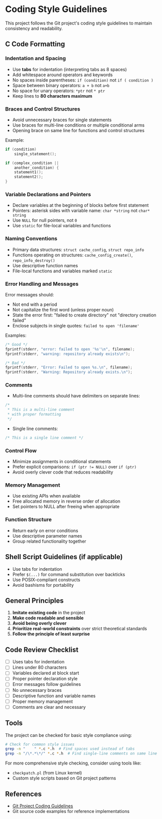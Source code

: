 # Coding Style Guidelines

This project follows the Git project's coding style guidelines to maintain consistency and readability.

## C Code Formatting

### Indentation and Spacing
- Use **tabs** for indentation (interpreting tabs as 8 spaces)
- Add whitespace around operators and keywords
- No spaces inside parentheses: `if (condition)` not `if ( condition )`
- Space between binary operators: `a + b` not `a+b`
- No space for unary operators: `*ptr` not `* ptr`
- Keep lines to **80 characters maximum**

### Braces and Control Structures
- Avoid unnecessary braces for single statements
- Use braces for multi-line conditions or multiple conditional arms
- Opening brace on same line for functions and control structures

Example:
```c
if (condition)
	single_statement();

if (complex_condition ||
    another_condition) {
	statement1();
	statement2();
}
```

### Variable Declarations and Pointers
- Declare variables at the beginning of blocks before first statement
- Pointers: asterisk sides with variable name: `char *string` not `char* string`
- Use `NULL` for null pointers, not `0`
- Use `static` for file-local variables and functions

### Naming Conventions
- Primary data structures: `struct cache_config`, `struct repo_info`
- Functions operating on structures: `cache_config_create()`, `repo_info_destroy()`
- Use descriptive function names
- File-local functions and variables marked `static`

### Error Handling and Messages
Error messages should:
- Not end with a period
- Not capitalize the first word (unless proper noun)
- State the error first: "failed to create directory" not "directory creation failed"
- Enclose subjects in single quotes: `failed to open 'filename'`

Examples:
```c
/* Good */
fprintf(stderr, "error: failed to open '%s'\n", filename);
fprintf(stderr, "warning: repository already exists\n");

/* Bad */
fprintf(stderr, "Error: Failed to open %s.\n", filename);
fprintf(stderr, "Warning: Repository already exists.\n");
```

### Comments
- Multi-line comments should have delimiters on separate lines:
```c
/*
 * This is a multi-line comment
 * with proper formatting
 */
```

- Single line comments:
```c
/* This is a single line comment */
```

### Control Flow
- Minimize assignments in conditional statements
- Prefer explicit comparisons: `if (ptr != NULL)` over `if (ptr)`
- Avoid overly clever code that reduces readability

### Memory Management
- Use existing APIs when available
- Free allocated memory in reverse order of allocation
- Set pointers to NULL after freeing when appropriate

### Function Structure
- Return early on error conditions
- Use descriptive parameter names
- Group related functionality together

## Shell Script Guidelines (if applicable)
- Use tabs for indentation
- Prefer `$(...)` for command substitution over backticks
- Use POSIX-compliant constructs
- Avoid bashisms for portability

## General Principles
1. **Imitate existing code** in the project
2. **Make code readable and sensible**
3. **Avoid being overly clever**
4. **Prioritize real-world constraints** over strict theoretical standards
5. **Follow the principle of least surprise**

## Code Review Checklist
- [ ] Uses tabs for indentation
- [ ] Lines under 80 characters
- [ ] Variables declared at block start
- [ ] Proper pointer declaration style
- [ ] Error messages follow guidelines
- [ ] No unnecessary braces
- [ ] Descriptive function and variable names
- [ ] Proper memory management
- [ ] Comments are clear and necessary

## Tools
The project can be checked for basic style compliance using:
```bash
# Check for common style issues
grep -n "    " *.c *.h  # Find spaces used instead of tabs
grep -n "/\*.*\*/" *.c *.h  # Find single-line comments on same line
```

For more comprehensive style checking, consider using tools like:
- `checkpatch.pl` (from Linux kernel)
- Custom style scripts based on Git project patterns

## References
- [Git Project Coding Guidelines](https://github.com/git/git/blob/master/Documentation/CodingGuidelines)
- Git source code examples for reference implementations